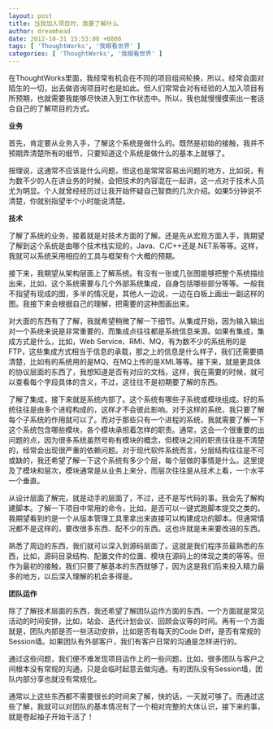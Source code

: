 ```yaml
---
layout: post
title: 当我加入项目时，我要了解什么
author: dreamhead
date: 2012-10-31 15:53:00 +0800
tags: [ 'ThoughtWorks', '我眼看世界' ]
categories: [ 'ThoughtWorks', '我眼看世界' ]
---
```


在ThoughtWorks里面，我经常有机会在不同的项目组间轮换，所以，经常会面对陌生的一切，出去做咨询项目时也是如此。但人们常常会对有经验的人加入项目有所预期，也就需要我能够尽快进入到工作状态中。所以，我也就慢慢摸索出一套适合自己的了解项目的方式。

**业务**

首先，肯定要从业务入手，了解这个系统是做什么的。既然是初始的接触，我并不预期弄清楚所有的细节，只要知道这个系统是做什么的基本上就够了。

按理说，这通常不应该是什么问题，但这也是常常容易出问题的地方，比如说，有为数不少的人在讲业务的时候，会把技术的内容混在一起讲，这一点对于技术人员尤为明显。个人就曾经经历过让我开始怀疑自己智商的几次介绍。如果5分钟说不清楚，你就别指望半个小时能说清楚。

**技术**

了解了系统的业务，接着就是对技术方面的了解。还是先从宏观方面入手，我期望了解到这个系统是由哪个技术栈实现的，Java、C/C++还是.NET系等等。这样，我就可以系统采用相应的工具与框架有个大概的预期。

接下来，我期望从架构层面上了解系统。有没有一张或几张图能够把整个系统描绘出来，比如，这个系统需要与几个外部系统集成，自身包括哪些部分等等。一般我不指望有现成的图，多半的情况是，其他人一边说，一边在白板上画出一副这样的图。我接下来会根据自己的理解，把需要的这种图画出来。

对大面的东西有了了解，我就希望稍微了解一下细节。从集成开始，因为输入输出对一个系统来说是非常重要的，而集成点往往都是系统信息来源。如果有集成，集成方式是什么，比如，Web Service、RMI、MQ，有为数不少的系统用的是FTP，这些集成方式相当于信息的承载，那之上的信息是什么样子，我们还需要搞清楚，比如有的系统用的是MQ，在MQ上传的是XML等等。接下来，就是更具体的协议层面的东西了，我想知道是否有对应的文档，这样，我在需要的时候，就可以查看每个字段具体的含义，不过，这往往不是初期要了解的东西。

了解了集成，接下来就是系统内部了。这个系统有哪些子系统或模块组成。好的系统往往是由多个进程构成的，这样才不会彼此影响。对于这样的系统，我只要了解每个子系统的作用就可以了。而对于那些只有一个进程的系统，我就需要了解一下这个系统包含哪些模块，各个模块承担着怎样的职责。通常，这会一个很重要的出问题的点，因为很多系统虽然号称有模块的概念，但模块之间的职责往往是不清楚的，经常会出现很严重的依赖问题。对于现代软件系统而言，分层结构往往是不可或缺的，我还希望了解一下这个系统有多少个层，每个层做的事情是什么。这里提及了模块和层次，模块通常是从业务上来分，而层次往往是从技术上看，一个水平一个垂直。

从设计层面了解完，就是动手的层面了，不过，还不是写代码的事。我会先了解构建脚本。了解一下项目中常用的命令，比如，是否可以一键式跑脚本提交之类的。我期望看到的是一个从版本管理工具里拿出来直接可以构建成功的脚本。但通常情况都不是这样的，要改很多东西、配不少的东西。这也许就是未来要改进的东西。

熟悉了周边的东西，我们就可以深入到源码层面了。这就是我们程序员最熟悉的东西，比如，源码目录结构、配置文件的位置、模块在源码上的体现之类的等等。但作为最初的接触，我们只要了解基本的东西就够了，因为这是我们后来投入精力最多的地方，以后深入理解的机会多得是。

**团队运作**

除了了解技术层面的东西，我还希望了解团队运作方面的东西，一个方面就是常见活动的时间安排，比如，站会、迭代计划会议、回顾会议等的时间。再有一个方面就是，团队内部是否一些活动安排，比如是否有每天的Code Diff，是否有常规的Session墙。如果团队有外部客户，我们有客户日常的沟通是怎样进行的。

通过这些问题，我们便不难发现项目运作上的一些问题，比如，很多团队与客户之间根本没有常规的沟通，只是会临时起意去做沟通。有的团队没有Session墙，团队内部分享也就没有常规化。

通常以上这些东西都不需要很长的时间来了解，快的话，一天就可够了。而通过这些了解，我就可以对团队的基本情况有了一个相对完整的大体认识，接下来的事，就是卷起袖子开始干活了！


